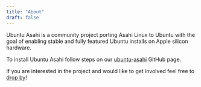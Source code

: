 ```yaml
---
title: "About"
draft: false
---
```


Ubuntu Asahi is a community project porting Asahi Linux to Ubuntu with the goal of enabling stable and fully featured Ubuntu installs on Apple silicon hardware.

To install Ubuntu Asahi follow steps on our [ubuntu-asahi](https://github.com/tobhe/ubuntu-asahi#ubuntu-apple-silicon-image) GitHub page.

If you are interested in the project and would like to get involved feel free to [drop by](https://www.ubuntuasahi.org/contributing)!
